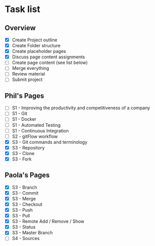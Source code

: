 # Task list

## Overview
- [x] Create Project outline
- [x] Create Folder structure
- [x] Create placeholder pages
- [x] Discuss page content assignments
- [ ] Create page content (see list below)
- [ ] Merge everything
- [ ] Review material
- [ ] Submit project

## Phil's Pages
- [ ] S1 - Improving the productivity and competitiveness of a company
- [ ] S1 - Git
- [ ] S1 - Docker
- [ ] S1 - Automated Testing
- [ ] S1 - Continuous Integration
- [ ] S2 - gitFlow workflow
- [x] S3 - Git commands and terminology
- [x] S3 - Repository
- [x] S3 - Clone
- [x] S3 - Fork

## Paola's Pages
- [x] S3 - Branch
- [x] S3 - Commit
- [x] S3 - Merge
- [x] S3 - Checkout
- [x] S3 - Push
- [x] S3 - Pull
- [x] S3 - Remote Add / Remove / Show
- [x] S3 - Status
- [x] S3 - Master Branch
- [ ] S4 - Sources
